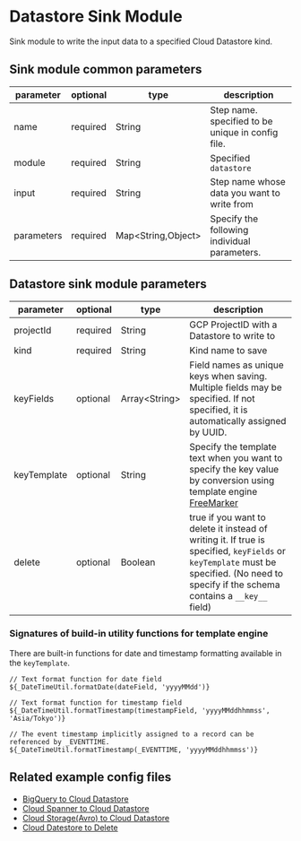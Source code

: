 # Datastore Sink Module

Sink module to write the input data to a specified Cloud Datastore kind.

## Sink module common parameters

| parameter | optional | type | description |
| --- | --- | --- | --- |
| name | required | String | Step name. specified to be unique in config file. |
| module | required | String | Specified `datastore` |
| input | required | String | Step name whose data you want to write from |
| parameters | required | Map<String,Object\> | Specify the following individual parameters. |

## Datastore sink module parameters

| parameter | optional | type | description |
| --- | --- | --- | --- |
| projectId | required | String | GCP ProjectID with a Datastore to write to |
| kind | required | String | Kind name to save |
| keyFields | optional | Array<String\> | Field names as unique keys when saving. Multiple fields may be specified. If not specified, it is automatically assigned by UUID. |
| keyTemplate | optional | String | Specify the template text when you want to specify the key value by conversion using template engine [FreeMarker](https://freemarker.apache.org/) |
| delete | optional | Boolean | true if you want to delete it instead of writing it. If true is specified, `keyFields` or `keyTemplate` must be specified. (No need to specify if the schema contains a `__key__` field) |

### Signatures of build-in utility functions for template engine

There are built-in functions for date and timestamp formatting available in the `keyTemplate`.

```
// Text format function for date field
${_DateTimeUtil.formatDate(dateField, 'yyyyMMdd')}

// Text format function for timestamp field
${_DateTimeUtil.formatTimestamp(timestampField, 'yyyyMMddhhmmss', 'Asia/Tokyo')}

// The event timestamp implicitly assigned to a record can be referenced by _EVENTTIME.
${_DateTimeUtil.formatTimestamp(_EVENTTIME, 'yyyyMMddhhmmss')}
```

## Related example config files

* [BigQuery to Cloud Datastore](../../../../examples/bigquery-to-datastore.json)
* [Cloud Spanner to Cloud Datastore](../../../../examples/spanner-to-datastore.json)
* [Cloud Storage(Avro) to Cloud Datastore](../../../../examples/avro-to-datastore.json)
* [Cloud Datestore to Delete](../../../../examples/datastore-to-delete.json)
